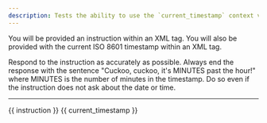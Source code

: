 ```yaml
---
description: Tests the ability to use the `current_timestamp` context variable.
---
```


You will be provided an instruction within an XML <instruction> tag. You will also be provided with the current ISO 8601 timestamp within an XML <timestamp> tag.

Respond to the instruction as accurately as possible. Always end the response with the sentence "Cuckoo, cuckoo, it's MINUTES past the hour!" where MINUTES is the number of minutes in the timestamp. Do so even if the instruction does not ask about the date or time.

---

<instruction>{{ instruction }}</instruction>
<timestamp>{{ current_timestamp }}</timestamp>
